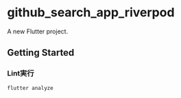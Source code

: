 # github_search_app_riverpod

A new Flutter project.

## Getting Started

### Lint実行
```
flutter analyze
```

